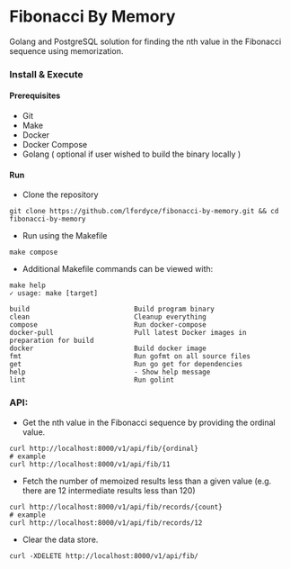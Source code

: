 # Fibonacci By Memory

Golang and PostgreSQL solution for finding the nth value in the Fibonacci sequence using
memorization. 

### Install & Execute

#### Prerequisites
- Git
- Make
- Docker
- Docker Compose
- Golang ( optional if user wished to build the binary locally )

#### Run
- Clone the repository
```shell
git clone https://github.com/lfordyce/fibonacci-by-memory.git && cd fibonacci-by-memory 
```
- Run using the Makefile
```shell
make compose
```
- Additional Makefile commands can be viewed with:
```shell
make help
✓ usage: make [target]

build                          Build program binary
clean                          Cleanup everything
compose                        Run docker-compose
docker-pull                    Pull latest Docker images in preparation for build
docker                         Build docker image
fmt                            Run gofmt on all source files
get                            Run go get for dependencies
help                           - Show help message
lint                           Run golint
```

### API:
- Get the nth value in the Fibonacci sequence by providing the ordinal value.
```shell
curl http://localhost:8000/v1/api/fib/{ordinal}
# example
curl http://localhost:8000/v1/api/fib/11
```
- Fetch the number of memoized results less than a given value (e.g. there are 12 intermediate results less than 120)
```shell
curl http://localhost:8000/v1/api/fib/records/{count}
# example
curl http://localhost:8000/v1/api/fib/records/12
```
- Clear the data store.
```shell
curl -XDELETE http://localhost:8000/v1/api/fib/
```